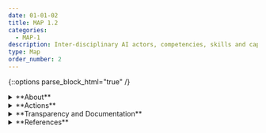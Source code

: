 ```yaml
---
date: 01-01-02
title: MAP 1.2
categories:
  - MAP-1
description: Inter-disciplinary AI actors, competencies, skills and capacities for establishing context reflect demographic diversity and broad domain and user experience expertise, and their participation is documented. Opportunities for interdisciplinary collaboration are prioritized.
type: Map
order_number: 2
---
```

{::options parse_block_html="true" /} 


<details>
<summary markdown="span">**About**</summary>      
<br>
Successfully mapping context requires a team of AI actors with a diversity of experience, expertise, abilities and backgrounds, and with the resources and independence to engage in critical inquiry. 

Having a diverse team contributes to more open sharing of ideas and assumptions about the purpose and function of the technology being designed and developed – making these implicit aspects more explicit. The benefit of a diverse staff in managing AI risks is not the beliefs or presumed beliefs of individual workers, but the behavior that results from a collective perspective. An environment which fosters critical inquiry creates opportunities to surface problems and identify existing and emergent risks.

</details>

<details>
<summary markdown="span">**Actions**</summary>

* Establish interdisciplinary teams to reflect a wide range of skills, competencies, and capacity for AI efforts. Verify that team membership includes both demographic diversity, broad domain expertise, and lived experiences. Document team composition. 

* Create and empower interdisciplinary expert teams to capture, learn, and engage the interdependencies of deployed AI systems and related terminologies and concepts from disciplines outside of AI practice such as law, sociology, psychology, anthropology, public policy, systems design, and engineering.

</details>

<details>
<summary markdown="span">**Transparency and Documentation**</summary>  
<br>
**Organizations can document the following:**
- To what extent do the teams responsible for developing and maintaining the AI system reflect diverse opinions, backgrounds, experiences, and perspectives?
- Did the entity document the demographics of those involved in the design and development of the AI system to capture and communicate potential biases inherent to the development process, according to forum participants?
- What specific perspectives did stakeholders share, and how were they integrated across the design, development, deployment, assessment, and monitoring of the AI system?
- To what extent has the entity addressed stakeholder perspectives on the potential negative impacts of the AI system on end users and impacted populations?
- What type of information is accessible on the design, operations, and limitations of the AI system to external stakeholders, including end users, consumers, regulators, and individuals impacted by use of the AI system?
- Did your organization address usability problems and test whether user interfaces served their intended purposes? Consulting the community or end users at the earliest stages of development to ensure there is transparency on the technology used and how it is deployed.

**AI Transparency Resources:**
- GAO-21-519SP: AI Accountability Framework for Federal Agencies & Other Entities
- WEF Model AI Governance Framework Assessment 2020
- Companion to the Model AI Governance Framework- 2020
- “AI policies and initiatives,” in Artificial Intelligence in Society, OECD, 2019


</details>

<details>
<summary markdown="span">**References**</summary>      
<br>
Sina Fazelpour and Maria De-Arteaga. 2022. Diversity in sociotechnical machine learning systems. Big Data & Society 9, 1 (Jan. 2022). [URL](https://doi.org/10.1177%2F20539517221082027)

Microsoft Community Jury , Azure Application Architecture Guide. [URL](https://docs.microsoft.com/en-us/azure/architecture/guide/responsible-innovation/community-jury/)

</details>
